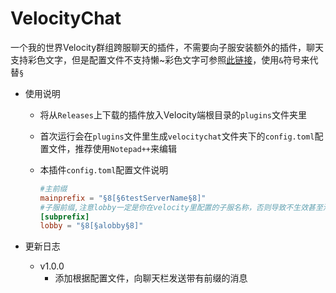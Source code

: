 # VelocityChat

一个我的世界Velocity群组跨服聊天的插件，不需要向子服安装额外的插件，聊天支持彩色文字，但是配置文件不支持懒~彩色文字可参照[此链接](https://wiki.biligame.com/mc/%E6%A0%BC%E5%BC%8F%E5%8C%96%E4%BB%A3%E7%A0%81)，使用`&`符号来代替`§`

- 使用说明

  - 将从`Releases`上下载的插件放入Velocity端根目录的`plugins`文件夹里

  - 首次运行会在`plugins`文件里生成`velocitychat`文件夹下的`config.toml`配置文件，推荐使用`Notepad++`来编辑

  - 本插件`config.toml`配置文件说明

    ```toml
    #主前缀
    mainprefix = "§8[§6testServerName§8]"
    #子服前缀,注意lobby一定是你在velocity里配置的子服名称，否则导致不生效甚至消息发不出去
    [subprefix]
    lobby = "§8[§alobby§8]"
    ```

- 更新日志

  - v1.0.0
    - 添加根据配置文件，向聊天栏发送带有前缀的消息
